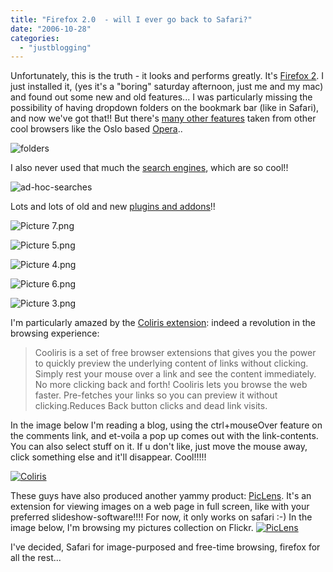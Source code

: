 ```yaml
---
title: "Firefox 2.0  - will I ever go back to Safari?"
date: "2006-10-28"
categories: 
  - "justblogging"
---
```


Unfortunately, this is the truth - it looks and performs greatly. It's [Firefox 2](http://www.mozilla.com/en-US/firefox/ "download for mac"). I just installed it, (yes it's a "boring" saturday afternoon, just me and my mac) and found out some new and old features... I was particularly missing the possibility of having dropdown folders on the bookmark bar (like in Safari), and now we've got that!! But there's [many other features](http://www.mozilla.com/en-US/firefox/2.0/releasenotes/ "list of features") taken from other cool browsers like the Oslo based [Opera](http://www.opera.com/)..

![folders](/media/static/blog_img/Picture%208.png)

I also never used that much the [search engines](https://addons.mozilla.org/search-engines.php "search engines page"), which are so cool!!

![ad-hoc-searches](/media/static/blog_img/Picture%201.png)

Lots and lots of old and new [plugins and addons](https://addons.mozilla.org/firefox/extensions/ "too many to choose from..")!!

![Picture 7.png](/media/static/blog_img/Picture%207.png)

![Picture 5.png](/media/static/blog_img/Picture%205.png)

![Picture 4.png](/media/static/blog_img/Picture%204.png)

![Picture 6.png](/media/static/blog_img/Picture%206.png)

![Picture 3.png](/media/static/blog_img/Picture%203.png)

I'm particularly amazed by the [Coliris extension](http://cooliris.com/ "go get it"): indeed a revolution in the browsing experience:

> Cooliris is a set of free browser extensions that gives you the power to quickly preview the underlying content of links without clicking. Simply rest your mouse over a link and see the content immediately. No more clicking back and forth! Cooliris lets you browse the web faster. Pre-fetches your links so you can preview it without clicking.Reduces Back button clicks and dead link visits.

In the image below I'm reading a blog, using the ctrl+mouseOver feature on the comments link, and et-voila a pop up comes out with the link-contents. You can also select stuff on it. If u don't like, just move the mouse away, click something else and it'll disappear. Cool!!!!!

[![Coliris](/media/static/blog_img/cooliritis2.jpg)](http://people.kmi.open.ac.uk/mikele/blog/wp-content/uploads/2006/10/cooliritis2.jpg "Coliris")

These guys have also produced another yammy product: [PicLens](http://piclens.com/mac/). It's an extension for viewing images on a web page in full screen, like with your preferred slideshow-software!!!! For now, it only works on safari :-) In the image below, I'm browsing my pictures collection on Flickr. [![PicLens](/media/static/blog_img/picview.jpg)](http://people.kmi.open.ac.uk/mikele/blog/wp-content/uploads/2006/10/picview.jpg "PicLens")

I've decided, Safari for image-purposed and free-time browsing, firefox for all the rest...
